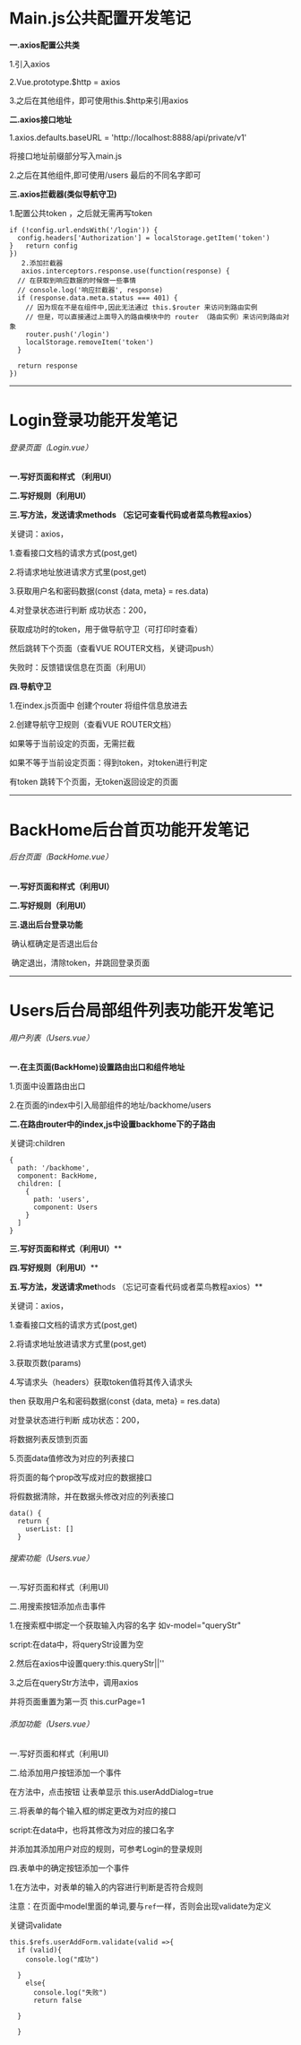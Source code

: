 # Main.js公共配置开发笔记

**一.axios配置公共类**

1.引入axios

2.Vue.prototype.$http = axios

3.之后在其他组件，即可使用this.$http来引用axios

**二.axios接口地址**

1.axios.defaults.baseURL = 'http://localhost:8888/api/private/v1' 

  将接口地址前缀部分写入main.js 

2.之后在其他组件,即可使用/users 最后的不同名字即可

**三.axios拦截器(类似导航守卫)**

1.配置公共token ，之后就无需再写token

```
if (!config.url.endsWith('/login')) {
  config.headers['Authorization'] = localStorage.getItem('token')
}   return config
})
   2.添加拦截器
   axios.interceptors.response.use(function(response) {
  // 在获取到响应数据的时候做一些事情
  // console.log('响应拦截器', response)
  if (response.data.meta.status === 401) {
    // 因为现在不是在组件中,因此无法通过 this.$router 来访问到路由实例
    // 但是，可以直接通过上面导入的路由模块中的 router （路由实例）来访问到路由对象
    router.push('/login')
    localStorage.removeItem('token')
  }

  return response
})
```



------



# Login登录功能开发笔记

###### 登录页面（Login.vue）

**一.写好页面和样式  （利用UI）**

**二.写好规则（利用UI）**

**三.写方法，发送请求methods  （忘记可查看代码或者菜鸟教程axios）**  


关键词：axios，

1.查看接口文档的请求方式(post,get)

2.将请求地址放进请求方式里(post,get)

3.获取用户名和密码数据(const {data, meta} = res.data)

4.对登录状态进行判断  成功状态：200，

   获取成功时的token，用于做导航守卫（可打印时查看）

   然后跳转下个页面（查看VUE ROUTER文档，关键词push）

   失败时：反馈错误信息在页面（利用UI）

**四.导航守卫**

1.在index.js页面中  创建个router 将组件信息放进去

2.创建导航守卫规则（查看VUE ROUTER文档）

   如果等于当前设定的页面，无需拦截

   如果不等于当前设定页面：得到token，对token进行判定

   有token  跳转下个页面，无token返回设定的页面

------

# BackHome后台首页功能开发笔记

###### 后台页面（BackHome.vue）

**一.写好页面和样式（利用UI）**

**二.写好规则（利用UI）** 

**三.退出后台登录功能**

​    确认框确定是否退出后台

​    确定退出，清除token，并跳回登录页面

------



# Users后台局部组件列表功能开发笔记

###### 用户列表（Users.vue）

**一.在主页面(BackHome)设置路由出口和组件地址**

1.页面中设置路由出口

<el-main><router-view></router-view></el-main>

2.在页面的index中引入局部组件的地址/backhome/users

**二.在路由router中的index,js中设置backhome下的子路由**

关键词:children

```
{
  path: '/backhome',
  component: BackHome,
  children: [
    {
      path: 'users',
      component: Users
    }
  ]
}
```

**三.写好页面和样式（利用UI）****

**四.写好规则（利用UI）**** 

**五.写方法，发送请求met**hods  （忘记可查看代码或者菜鸟教程axios）**  

关键词：axios，

1.查看接口文档的请求方式(post,get)

2.将请求地址放进请求方式里(post,get)

3.获取页数(params)

4.写请求头（headers）获取token值将其传入请求头

   then 获取用户名和密码数据(const {data, meta} = res.data)

   对登录状态进行判断  成功状态：200，

   将数据列表反馈到页面

5.页面data值修改为对应的列表接口

将页面的每个prop改写成对应的数据接口

将假数据清除，并在数据头修改对应的列表接口

```
data() {
  return {
    userList: []
  }
```

###### 搜索功能（Users.vue）

一.写好页面和样式（利用UI)

二.用搜索按钮添加点击事件

1.在搜索框中绑定一个获取输入内容的名字 如v-model="queryStr"

  script:在data中，将queryStr设置为空

2.然后在axios中设置query:this.queryStr||''

3.之后在queryStr方法中，调用axios

  并将页面重置为第一页 this.curPage=1

###### 添加功能（Users.vue）

一.写好页面和样式（利用UI)

二.给添加用户按钮添加一个事件

在方法中，点击按钮 让表单显示 this.userAddDialog=true

三.将表单的每个输入框的绑定更改为对应的接口

 script:在data中，也将其修改为对应的接口名字

并添加其添加用户对应的规则，可参考Login的登录规则

四.表单中的确定按钮添加一个事件

1.在方法中，对表单的输入的内容进行判断是否符合规则

注意：在页面中model里面的单词,要与<code>ref</code>一样，否则会出现validate为定义

关键词validate

```
this.$refs.userAddForm.validate(valid =>{
  if (valid){
    console.log("成功")

  }
    else{
      console.log("失败")
      return false

  }

  }
```

